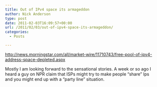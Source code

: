 ```yaml
---
title: Out of IPv4 space its armageddon
author: Nick Anderson
type: post
date: 2011-02-03T16:09:57+00:00
url: /2011/02/03/out-of-ipv4-space-its-armageddon/
categories:
  - Posts

---
```

http://news.morningstar.com/all/market-wire/11710743/free-pool-of-ipv4-address-space-depleted.aspx

Mostly I am looking forward to the sensational stories. A week or so ago I heard a guy on NPR claim that ISPs might try to make people &#8220;share&#8221; Ips and you might end up with a &#8220;party line&#8221; situation.